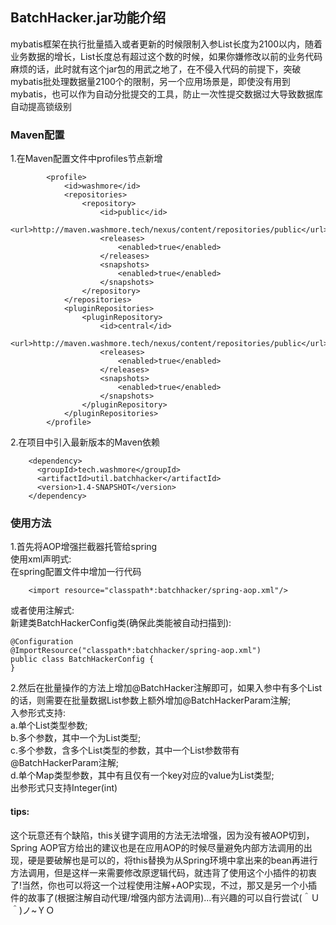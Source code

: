 ## BatchHacker.jar功能介绍
mybatis框架在执行批量插入或者更新的时候限制入参List长度为2100以内，随着业务数据的增长，List长度总有超过这个数的时候，如果你嫌修改以前的业务代码麻烦的话，此时就有这个jar包的用武之地了，在不侵入代码的前提下，突破mybatis批处理数据量2100个的限制，另一个应用场景是，即使没有用到mybatis，也可以作为自动分批提交的工具，防止一次性提交数据过大导致数据库自动提高锁级别

### Maven配置
1.在Maven配置文件中profiles节点新增
```
        <profile>
            <id>washmore</id>
            <repositories>
                <repository>
                    <id>public</id>
                    <url>http://maven.washmore.tech/nexus/content/repositories/public</url>
                    <releases>
                        <enabled>true</enabled>
                    </releases>
                    <snapshots>
                        <enabled>true</enabled>
                    </snapshots>
                </repository>
            </repositories>
            <pluginRepositories>
                <pluginRepository>
                    <id>central</id>
                    <url>http://maven.washmore.tech/nexus/content/repositories/public</url>
                    <releases>
                        <enabled>true</enabled>
                    </releases>
                    <snapshots>
                        <enabled>true</enabled>
                    </snapshots>
                </pluginRepository>
            </pluginRepositories>
        </profile>
```
2.在项目中引入最新版本的Maven依赖
```
    <dependency>
      <groupId>tech.washmore</groupId>
      <artifactId>util.batchhacker</artifactId>
      <version>1.4-SNAPSHOT</version>
    </dependency>
```

### 使用方法
1.首先将AOP增强拦截器托管给spring  
使用xml声明式:  
在spring配置文件中增加一行代码
```
    <import resource="classpath*:batchhacker/spring-aop.xml"/>
```
或者使用注解式:  
新建类BatchHackerConfig类(确保此类能被自动扫描到):  
```
@Configuration
@ImportResource("classpath*:batchhacker/spring-aop.xml")
public class BatchHackerConfig {
}
```

2.然后在批量操作的方法上增加@BatchHacker注解即可，如果入参中有多个List的话，则需要在批量数据List参数上额外增加@BatchHackerParam注解;  
入参形式支持:  
a.单个List类型参数;  
b.多个参数，其中一个为List类型;  
c.多个参数，含多个List类型的参数，其中一个List参数带有@BatchHackerParam注解;  
d.单个Map类型参数，其中有且仅有一个key对应的value为List类型;  
出参形式只支持Integer(int)  


#### tips:
这个玩意还有个缺陷，this关键字调用的方法无法增强，因为没有被AOP切到，Spring AOP官方给出的建议也是在应用AOP的时候尽量避免内部方法调用的出现，硬是要破解也是可以的，将this替换为从Spring环境中拿出来的bean再进行方法调用，但是这样一来需要修改原逻辑代码，就违背了使用这个小插件的初衷了!当然，你也可以将这一个过程使用注解+AOP实现，不过，那又是另一个小插件的故事了(根据注解自动代理/增强内部方法调用)...有兴趣的可以自行尝试(＾Ｕ＾)ノ~ＹＯ


